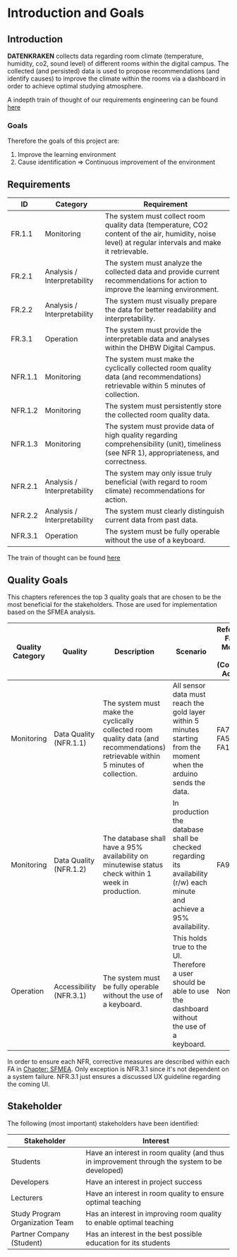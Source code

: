 # Introduction and Goals

## Introduction

**DATENKRAKEN** collects data regarding room climate (temperature, humidity, co2, sound level) of different rooms within the digital campus. The collected (and persisted) data is used to propose recommendations (and identify causes) to improve the climate within the rooms via a dashboard in order to achieve optimal studying atmosphere.

A indepth train of thought of our requirements engineering can be found <a href="/indepth/requirements_engineering/#problem-description">here</a>

### Goals
Therefore the goals of this project are:

1. Improve the learning environment
2. Cause identification => Continuous improvement of the environment

## Requirements

<table>
    <thead>
        <tr>
            <th>ID</th>
            <th>Category</th>
            <th>Requirement</th>
        </tr>
    </thead>
    <tbody>
        <!-- Functional Requirements -->
        <tr>
            <td>FR.1.1</td>
            <td>Monitoring</td>
            <td>The system must collect room quality data (temperature, CO2 content of the air, humidity, noise level) at regular intervals and make it retrievable.</td>
        </tr>
        <tr>
            <td>FR.2.1</td>
            <td>Analysis / Interpretability</td>
            <td>The system must analyze the collected data and provide current recommendations for action to improve the learning environment.</td>
        </tr>
        <tr>
            <td>FR.2.2</td>
            <td>Analysis / Interpretability</td>
            <td>The system must visually prepare the data for better readability and interpretability.</td>
        </tr>
        <tr>
            <td>FR.3.1</td>
            <td>Operation</td>
            <td>The system must provide the interpretable data and analyses within the DHBW Digital Campus.</td>
        </tr>
        <!-- Non-Functional Requirements -->
        <tr>
            <td>NFR.1.1</td>
            <td>Monitoring</td>
            <td>The system must make the cyclically collected room quality data (and recommendations) retrievable within 5 minutes of collection.</td>
        </tr>
        <tr>
            <td>NFR.1.2</td>
            <td>Monitoring</td>
            <td>The system must persistently store the collected room quality data.</td>
        </tr>
        <tr>
            <td>NFR.1.3</td>
            <td>Monitoring</td>
            <td>The system must provide data of high quality regarding comprehensibility (unit), timeliness (see NFR 1), appropriateness, and correctness.</td>
        </tr>
        <tr>
            <td>NFR.2.1</td>
            <td>Analysis / Interpretability</td>
            <td>The system may only issue truly beneficial (with regard to room climate) recommendations for action.</td>
        </tr>
        <tr>
            <td>NFR.2.2</td>
            <td>Analysis / Interpretability</td>
            <td>The system must clearly distinguish current data from past data.</td>
        </tr>
        <tr>
            <td>NFR.3.1</td>
            <td>Operation</td>
            <td>The system must be fully operable without the use of a keyboard.</td>
        </tr>
    </tbody>
</table>

The train of thought can be found <a href="/indepth/requirements_engineering/">here</a>

Quality Goals
-------------
This chapters references the top 3 quality goals that are chosen to be the most beneficial for the stakeholders. Those are used for implementation based on the SFMEA analysis.

<table>
  <thead>
    <tr>
      <th>Quality Category</th>
      <th>Quality</th>
      <th>Description</th>
      <th>Scenario</th>
      <th>Referenced Failure Mode by RPN (Corrective Actions)</th>
    </tr>
  </thead>
  <tbody>
    <tr>
      <td>Monitoring</td>
      <td>Data Quality (NFR.1.1)</td>
      <td>The system must make the cyclically collected room quality data (and recommendations) retrievable within 5 minutes of collection.</td>
      <td>All sensor data must reach the gold layer within 5 minutes starting from the moment when the arduino sends the data.</td>
      <td>FA7, FA9, FA5, FA6, FA12</td>
    </tr>
    <tr>
      <td>Monitoring</td>
      <td>Data Quality (NFR.1.2)</td>
      <td>The database shall have a 95% availability on minutewise status check within 1 week in production.</td>
      <td>In production the database shall be checked regarding its availability (r/w) each minute and achieve a 95% availability.</td>
      <td>FA9, FA12</td>
    </tr>
    <tr>
      <td>Operation</td>
      <td>Accessibility (NFR.3.1)</td>
      <td>The system must be fully operable without the use of a keyboard.</td>
      <td>This holds true to the UI. Therefore a user should be able to use the dashboard without the use of a keyboard.</td>
      <td>None</td>
    </tr>
  </tbody>
</table>

In order to ensure each NFR, corrective measures are described within each FA in <a href="/DATENKRAKEN/indepth/sfmea-analysis/">Chapter: SFMEA</a>. Only exception is NFR.3.1 since it's not dependent on a system failure. NFR.3.1 just ensures a discussed UX guideline regarding the coming UI.

## Stakeholder
The following (most important) stakeholders have been identified:

<table>
        <thead>
            <tr>
                <th>Stakeholder</th>
                <th>Interest</th>
            </tr>
        </thead>
        <tbody>
            <tr>
                <td>Students</td>
                <td>Have an interest in room quality (and thus in improvement through the system to be developed)</td>
            </tr>
            <tr>
                <td>Developers</td>
                <td>Have an interest in project success</td>
            </tr>
            <tr>
                <td>Lecturers</td>
                <td>Have an interest in room quality to ensure optimal teaching</td>
            </tr>
            <tr>
                <td>Study Program Organization Team</td>
                <td>Has an interest in improving room quality to enable optimal teaching</td>
            </tr>
            <tr>
                <td>Partner Company (Student)</td>
                <td>Has an interest in the best possible education for its students</td>
            </tr>
        </tbody>
    </table>
